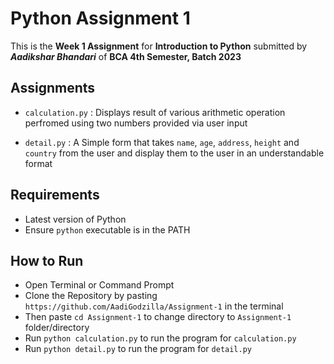 # Python Assignment 1

This is the **Week 1 Assignment** for **Introduction to Python** submitted by **_Aadikshar Bhandari_** of **BCA 4th Semester, Batch 2023**

## Assignments

-   `calculation.py` : Displays result of various arithmetic operation perfromed using two numbers provided via user input

-   `detail.py` : A Simple form that takes `name`, `age`, `address`, `height` and `country` from the user and display them to the user in an understandable format

## Requirements

-   Latest version of Python
-   Ensure `python` executable is in the PATH

## How to Run

-   Open Terminal or Command Prompt
-   Clone the Repository by pasting `https://github.com/AadiGodzilla/Assignment-1` in the terminal
-   Then paste `cd Assignment-1` to change directory to `Assignment-1` folder/directory
-   Run `python calculation.py` to run the program for `calculation.py`
-   Run `python detail.py` to run the program for `detail.py`
